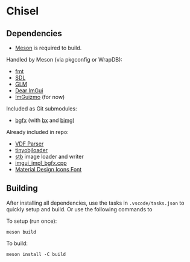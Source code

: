 # Chisel

## Dependencies ##

- [Meson](https://mesonbuild.com/) is required to build.

Handled by Meson (via pkgconfig or WrapDB):
- [fmt](https://fmt.dev/)
- [SDL](https://www.libsdl.org/)
- [GLM](https://github.com/g-truc/glm)
- [Dear ImGui](https://github.com/ocornut/imgui)
- [ImGuizmo](https://github.com/CedricGuillemet/ImGuizmo) (for now)

Included as Git submodules:
- [bgfx](https://github.com/bkaradzic/bgfx) (with [bx](https://github.com/bkaradzic/bx) and [bimg](https://github.com/bkaradzic/bimg))

Already included in repo:
- [VDF Parser](https://github.com/TinyTinni/ValveFileVDF)
- [tinyobjloader](https://github.com/tinyobjloader/tinyobjloader)
- [stb](https://github.com/nothings/stb) image loader and writer
- [imgui_impl_bgfx.cpp](https://gist.github.com/RichardGale/6e2b74bc42b3005e08397236e4be0fd0)
- [Material Design Icons Font](https://materialdesignicons.com/)

## Building ##

After installing all dependencies, use the tasks in `.vscode/tasks.json` to quickly setup and build. 
Or use the following commands to 

To setup (run once):
```
meson build
```

To build:
```
meson install -C build
```

